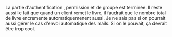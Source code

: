 La partie d'authentification , permission et de groupe est terminée.
Il reste aussi le fait que quand un client remet le livre, il faudrait que le nombre total de livre encremente automatiquemenent aussi.
Je ne sais pas si on pourrait aussi gérer le cas d'envoi automatique des mails. Si on le pouvait, ça devrait être trop cool.

